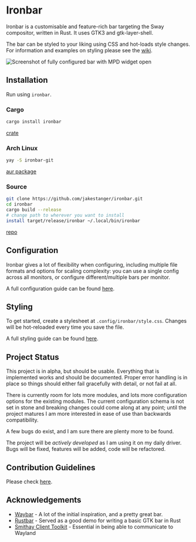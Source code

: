 # Ironbar

Ironbar is a customisable and feature-rich bar targeting the Sway compositor, written in Rust.
It uses GTK3 and gtk-layer-shell.

The bar can be styled to your liking using CSS and hot-loads style changes.
For information and examples on styling please see the [wiki](https://github.com/JakeStanger/ironbar/wiki).

![Screenshot of fully configured bar with MPD widget open](https://user-images.githubusercontent.com/5057870/184539623-92d56a44-a659-49a9-91f9-5cdc453e5dfb.png)

## Installation

Run using `ironbar`.

### Cargo

```sh
cargo install ironbar
```

[crate](https://crates.io/crates/ironbar)

### Arch Linux

```sh
yay -S ironbar-git
```

[aur package](https://aur.archlinux.org/packages/ironbar-git)

### Source

```sh
git clone https://github.com/jakestanger/ironbar.git
cd ironbar
cargo build --release
# change path to wherever you want to install
install target/release/ironbar ~/.local/bin/ironbar
```

[repo](https://github.com/jakestanger/ironbar)

## Configuration

Ironbar gives a lot of flexibility when configuring, including multiple file formats
and options for scaling complexity: you can use a single config across all monitors,
or configure different/multiple bars per monitor.

A full configuration guide can be found [here](https://github.com/JakeStanger/ironbar/wiki/configuration-guide).

## Styling

To get started, create a stylesheet at `.config/ironbar/style.css`. Changes will be hot-reloaded every time you save the
file.

A full styling guide can be found [here](https://github.com/JakeStanger/ironbar/wiki/styling-guide).

## Project Status

This project is in alpha, but should be usable.
Everything that is implemented works and should be documented.
Proper error handling is in place so things should either fail gracefully with detail, or not fail at all.

There is currently room for lots more modules, and lots more configuration options for the existing modules.
The current configuration schema is not set in stone and breaking changes could come along at any point;
until the project matures I am more interested in ease of use than backwards compatibility.

A few bugs do exist, and I am sure there are plenty more to be found.

The project will be *actively developed* as I am using it on my daily driver.
Bugs will be fixed, features will be added, code will be refactored.

## Contribution Guidelines

Please check [here](https://github.com/JakeStanger/ironbar/blob/master/CONTRIBUTING.md).

## Acknowledgements

- [Waybar](https://github.com/Alexays/Waybar) - A lot of the initial inspiration, and a pretty great bar.
- [Rustbar](https://github.com/zeroeightysix/rustbar) - Served as a good demo for writing a basic GTK bar in Rust
- [Smithay Client Toolkit](https://github.com/Smithay/client-toolkit) - Essential in being able to communicate to Wayland